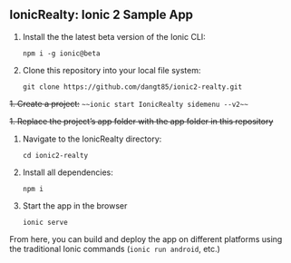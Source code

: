 ## IonicRealty: Ionic 2 Sample App

1. Install the the latest beta version of the Ionic CLI:
    ```
    npm i -g ionic@beta
    ```


1. Clone this repository into your local file system:
    ```
    git clone https://github.com/dangt85/ionic2-realty.git
    ```
~~1. Create a project:~~
    ```
    ~~ionic start IonicRealty sidemenu --v2~~
    ```

~~1. Replace the project’s app folder with the app folder in this repository~~

1. Navigate to the IonicRealty directory:
    ```
    cd ionic2-realty
    ```

1. Install all dependencies:
    ```
    npm i
    ```

1. Start the app in the browser
    ```
    ionic serve
    ```

From here, you can build and deploy the app on different platforms using the traditional Ionic commands (`ionic run android`, etc.)
